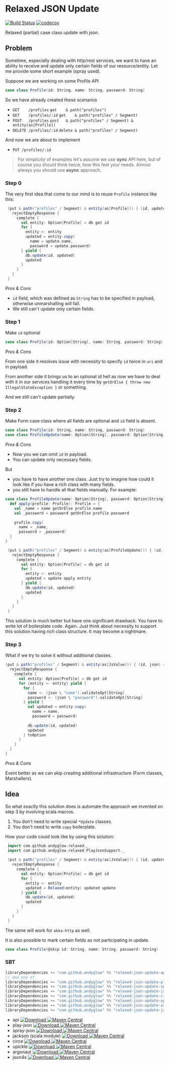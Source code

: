 # Relaxed JSON Update
[![Build Status](https://travis-ci.org/andyglow/relaxed-json-update.svg)](https://travis-ci.org/andyglow/relaxed-json-update)
[![codecov](https://codecov.io/gh/andyglow/relaxed-json-update/branch/master/graph/badge.svg)](https://codecov.io/gh/andyglow/relaxed-json-update)

Relaxed (partial) case class update with json.

## Problem
Sometime, especially dealing with http/rest services, we want to have an ability to receive and update only certain
fields of our resource/entity. Let me provide some short example (spray used).
 
Suppose we are working on some Profile API
```scala
case class Profile(id: String, name: String, password: String)
```
So we have already created these scenarios
* `GET    /profiles`      `get    & path("profiles")`
* `GET    /profiles/:id`  `get    & path("profiles" / Segment)`
* `POST   /profiles`      `post   & path("profiles" / Segment) & entity(as[Profile])`
* `DELETE /profiles/:id`  `delete & path("profiles" / Segment)`

And now we are about to implement
* `PUT /profiles/:id`

 > For simplicity of examples let's assume we use **sync** API here, but of course you should think twice,
  how this feet your needs. Almost always you should use **async** approach.

### Step 0
The very first idea that come to our mind is to reuse `Profile` instance like this:
    
```scala
 (put & path("profiles" / Segment) & entity(as[Profile])) { (id, update) =>
   rejectEmptyResponse {
     complete {
       val entity: Option[Profile] = db get id
       for {
         entity <- entity
         updated = entity.copy(
           name = update.name,
           password = update.password)
       } yield {
         db.update(id, updated)
         updated
       } 
     }
   }
 }
```
_Pros & Cons_

* `id` field, which was defined as `String` has to be specified in payload, otherwise unmarshalling will fail.
* We still can't update only certain fields.
  
### Step 1
Make `id` optional
 
```scala
case class Profile(id: Option[String], name: String, password: String)
```

_Pros & Cons_

From one side it resolves issue with necessity to specify `id` twice in `uri` and in payload.

From another
side it brings us to an optional id hell as now we have to deal with it in our services handling it
every time by `getOrElse { throw new IllegalStateException }` or something.
   
And we still can't update partially.

### Step 2
Make Form case class where all fields are optional and `id` field is absent.
 
```scala
case class Profile(id: String, name: String, password: String)
case class ProfileUpdate(name: Option[String], password: Option[String])
```

_Pros & Cons_

* Now you we can omit `id` in payload.
* You can update only necessary fields.
 
But
* you have to have another one class. Just try to imagine how could it look like if you have a rich class with many fields.
* you still have to handle all that fields manually. For example:
```scala
case class ProfileUpdate(name: Option[String], password: Option[String]) {
  def apply(profile: Profile): Profile = {
    val _name = name getOrElse profile.name 
    val _password = password getOrElse profile.password
     
    profile.copy(
      name = _name,
      password = _password) 
  }
}
```
```scala
 (put & path("profiles" / Segment) & entity(as[ProfileUpdate])) { (id, update) =>
   rejectEmptyResponse {
     complete {
       val entity: Option[Profile] = db get id
       for {
         entity <- entity
         updated = update apply entity
       } yield {
         db.update(id, updated)
         updated
       } 
     }
   }
 }
```
This solution is much better but have one significant drawback. You have to write lot of boilerplate code.
Again. Just think about necessity to support this solution having rich class structure. It may become a nightmare.

### Step 3
What if we try to solve it without additional classes.
 
```scala
(put & path("profiles" / Segment) & entity(as[JsValue])) { (id, json) =>
  rejectEmptyResponse {
    complete {
      val entity: Option[Profile] = db get id
      for {entity <- entity} yield {
        for {
          name <- (json \ "name").validateOpt[String]
          password <- (json \ "password").validateOpt[String]
        } yield {
          val updated = entity.copy(
            name = name,
            password = password)
           
          db.update(id, updated)
          updated
        } toOption
      } 
    }
  }
}
```

_Pros & Cons_

Event better as we can skip creating additional infrastructure (Form classes, Marshallers).

## Idea
So what exactly this solution does is automate the approach we invented on step 3 by involving scala macros.

1. You don't need to write special `*Update` classes.
2. You don't need to write `copy` boilerplate.

How your code could look like by using this solution:
```scala
 import com.github.andyglow.relaxed._
 import com.github.andyglow.relaxed.PlayJsonSupport._
 
 (put & path("profiles" / Segment) & entity(as[JsValue])) { (id, update) =>
   rejectEmptyResponse {
     complete {
       val entity: Option[Profile] = db get id
       for {
         entity <- entity
         updated = Relaxed(entity) updated update
       } yield {
         db.update(id, updated)
         updated
       } 
     }
   }
 }
```
The same will work for `akka-http` as well.

It is also possible to mark certain fields as not participating in update.
```scala
case class Profile(@skip id: String, name: String, password: String)
```

### SBT
```scala
libraryDependencies += "com.github.andyglow" %% "relaxed-json-update-api" % "${LATEST_VERSION}"
// and one of
libraryDependencies += "com.github.andyglow" %% "relaxed-json-update-play-json" % "${LATEST_VERSION}"
libraryDependencies += "com.github.andyglow" %% "relaxed-json-update-spray-json" % "${LATEST_VERSION}"
libraryDependencies += "com.github.andyglow" %% "relaxed-json-update-jackson" % "${LATEST_VERSION}"
libraryDependencies += "com.github.andyglow" %% "relaxed-json-update-circe" % "${LATEST_VERSION}"
libraryDependencies += "com.github.andyglow" %% "relaxed-json-update-upickle" % "${LATEST_VERSION}"
libraryDependencies += "com.github.andyglow" %% "relaxed-json-update-argonaut" % "${LATEST_VERSION}"
libraryDependencies += "com.github.andyglow" %% "relaxed-json-update-json4s" % "${LATEST_VERSION}"
```

- api
  [ ![Download](https://api.bintray.com/packages/andyglow/scala-tools/relaxed-json-update-api/images/download.svg) ](https://bintray.com/andyglow/scala-tools/relaxed-json-update-api/_latestVersion)
  [![Maven Central](https://maven-badges.herokuapp.com/maven-central/com.github.andyglow/relaxed-json-update-api_2.11/badge.svg)](https://maven-badges.herokuapp.com/maven-central/com.github.andyglow/relaxed-json-update-api_2.11)
- play-json
  [ ![Download](https://api.bintray.com/packages/andyglow/scala-tools/relaxed-json-update-play-json/images/download.svg) ](https://bintray.com/andyglow/scala-tools/relaxed-json-update-play-json/_latestVersion)
  [![Maven Central](https://maven-badges.herokuapp.com/maven-central/com.github.andyglow/relaxed-json-update-play-json_2.11/badge.svg)](https://maven-badges.herokuapp.com/maven-central/com.github.andyglow/relaxed-json-update-play-json_2.11)
- spray-json
  [ ![Download](https://api.bintray.com/packages/andyglow/scala-tools/relaxed-json-update-spray-json/images/download.svg) ](https://bintray.com/andyglow/scala-tools/relaxed-json-update-spray-json/_latestVersion)
  [![Maven Central](https://maven-badges.herokuapp.com/maven-central/com.github.andyglow/relaxed-json-update-spray-json_2.11/badge.svg)](https://maven-badges.herokuapp.com/maven-central/com.github.andyglow/relaxed-json-update-spray-json_2.11)
- jackson (scala module)
  [ ![Download](https://api.bintray.com/packages/andyglow/scala-tools/relaxed-json-update-jackson/images/download.svg) ](https://bintray.com/andyglow/scala-tools/relaxed-json-update-jackson/_latestVersion)
  [![Maven Central](https://maven-badges.herokuapp.com/maven-central/com.github.andyglow/relaxed-json-update-jackson_2.11/badge.svg)](https://maven-badges.herokuapp.com/maven-central/com.github.andyglow/relaxed-json-update-jackson_2.11)
- circe
  [ ![Download](https://api.bintray.com/packages/andyglow/scala-tools/relaxed-json-update-circe/images/download.svg) ](https://bintray.com/andyglow/scala-tools/relaxed-json-update-circe/_latestVersion)
  [![Maven Central](https://maven-badges.herokuapp.com/maven-central/com.github.andyglow/relaxed-json-update-circe_2.11/badge.svg)](https://maven-badges.herokuapp.com/maven-central/com.github.andyglow/relaxed-json-update-circe_2.11)
- upickle
  [ ![Download](https://api.bintray.com/packages/andyglow/scala-tools/relaxed-json-update-upickle/images/download.svg) ](https://bintray.com/andyglow/scala-tools/relaxed-json-update-upickle/_latestVersion)
  [![Maven Central](https://maven-badges.herokuapp.com/maven-central/com.github.andyglow/relaxed-json-update-upickle_2.11/badge.svg)](https://maven-badges.herokuapp.com/maven-central/com.github.andyglow/relaxed-json-update-upickle_2.11)
- argonaut
  [ ![Download](https://api.bintray.com/packages/andyglow/scala-tools/relaxed-json-update-argonaut/images/download.svg) ](https://bintray.com/andyglow/scala-tools/relaxed-json-update-argonaut/_latestVersion)
  [![Maven Central](https://maven-badges.herokuapp.com/maven-central/com.github.andyglow/relaxed-json-update-argonaut_2.11/badge.svg)](https://maven-badges.herokuapp.com/maven-central/com.github.andyglow/relaxed-json-update-argonaut_2.11)
- json4s
  [ ![Download](https://api.bintray.com/packages/andyglow/scala-tools/relaxed-json-update-json4s/images/download.svg) ](https://bintray.com/andyglow/scala-tools/relaxed-json-update-json4s/_latestVersion)
  [![Maven Central](https://maven-badges.herokuapp.com/maven-central/com.github.andyglow/relaxed-json-update-json4s_2.11/badge.svg)](https://maven-badges.herokuapp.com/maven-central/com.github.andyglow/relaxed-json-update-json4s_2.11)
